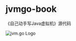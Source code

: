 # jvmgo-book
《自己动手写Java虚拟机》源代码

![jvm.go Logo](https://raw.githubusercontent.com/zxh0/jvmgo-book/master/cover.png)
